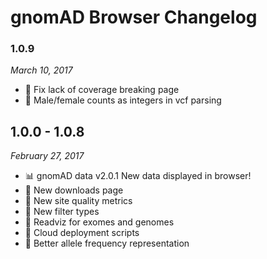# gnomAD Browser Changelog

### 1.0.9

_March 10, 2017_

+ 🐛 Fix lack of coverage breaking page
+ 🐛 Male/female counts as integers in vcf parsing

## 1.0.0 - 1.0.8

_February 27, 2017_

+ 📊 gnomAD data v2.0.1 New data displayed in browser!
+ 🎉 New downloads page
+ 🎉 New site quality metrics
+ 🎉 New filter types
+ 🎉 Readviz for exomes and genomes
+ 🎉 Cloud deployment scripts
+ 🐛 Better allele frequency representation
